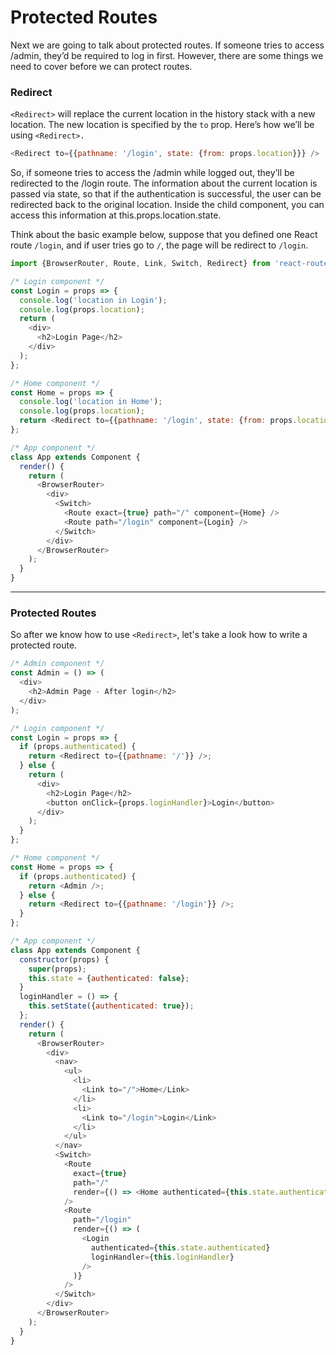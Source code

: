 # Protected Routes

Next we are going to talk about protected routes. If someone tries to access /admin, they’d be required to log in first. However, there are some things we need to cover before we can protect routes.

### Redirect

`<Redirect>` will replace the current location in the history stack with a new location. The new location is specified by the `to` prop. Here’s how we’ll be using `<Redirect>.`

```js
<Redirect to={{pathname: '/login', state: {from: props.location}}} />
```

So, if someone tries to access the /admin while logged out, they’ll be redirected to the /login route. The information about the current location is passed via state, so that if the authentication is successful, the user can be redirected back to the original location. Inside the child component, you can access this information at this.props.location.state.

Think about the basic example below, suppose that you defined one React route `/login`, and if user tries go to `/`, the page will be redirect to `/login`.

```js
import {BrowserRouter, Route, Link, Switch, Redirect} from 'react-router-dom';

/* Login component */
const Login = props => {
  console.log('location in Login');
  console.log(props.location);
  return (
    <div>
      <h2>Login Page</h2>
    </div>
  );
};

/* Home component */
const Home = props => {
  console.log('location in Home');
  console.log(props.location);
  return <Redirect to={{pathname: '/login', state: {from: props.location}}} />;
};

/* App component */
class App extends Component {
  render() {
    return (
      <BrowserRouter>
        <div>
          <Switch>
            <Route exact={true} path="/" component={Home} />
            <Route path="/login" component={Login} />
          </Switch>
        </div>
      </BrowserRouter>
    );
  }
}
```

---

### Protected Routes

So after we know how to use `<Redirect>`, let's take a look how to write a protected route.

```js
/* Admin component */
const Admin = () => (
  <div>
    <h2>Admin Page - After login</h2>
  </div>
);

/* Login component */
const Login = props => {
  if (props.authenticated) {
    return <Redirect to={{pathname: '/'}} />;
  } else {
    return (
      <div>
        <h2>Login Page</h2>
        <button onClick={props.loginHandler}>Login</button>
      </div>
    );
  }
};

/* Home component */
const Home = props => {
  if (props.authenticated) {
    return <Admin />;
  } else {
    return <Redirect to={{pathname: '/login'}} />;
  }
};

/* App component */
class App extends Component {
  constructor(props) {
    super(props);
    this.state = {authenticated: false};
  }
  loginHandler = () => {
    this.setState({authenticated: true});
  };
  render() {
    return (
      <BrowserRouter>
        <div>
          <nav>
            <ul>
              <li>
                <Link to="/">Home</Link>
              </li>
              <li>
                <Link to="/login">Login</Link>
              </li>
            </ul>
          </nav>
          <Switch>
            <Route
              exact={true}
              path="/"
              render={() => <Home authenticated={this.state.authenticated} />}
            />
            <Route
              path="/login"
              render={() => (
                <Login
                  authenticated={this.state.authenticated}
                  loginHandler={this.loginHandler}
                />
              )}
            />
          </Switch>
        </div>
      </BrowserRouter>
    );
  }
}
```

